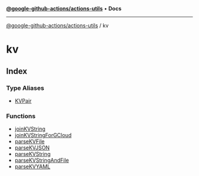 [**@google-github-actions/actions-utils**](../README.md) • **Docs**

***

[@google-github-actions/actions-utils](../modules.md) / kv

# kv

## Index

### Type Aliases

- [KVPair](type-aliases/KVPair.md)

### Functions

- [joinKVString](functions/joinKVString.md)
- [joinKVStringForGCloud](functions/joinKVStringForGCloud.md)
- [parseKVFile](functions/parseKVFile.md)
- [parseKVJSON](functions/parseKVJSON.md)
- [parseKVString](functions/parseKVString.md)
- [parseKVStringAndFile](functions/parseKVStringAndFile.md)
- [parseKVYAML](functions/parseKVYAML.md)
